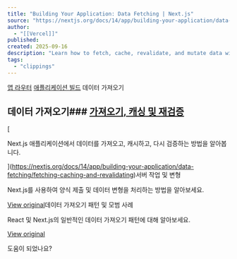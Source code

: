 ```yaml
---
title: "Building Your Application: Data Fetching | Next.js"
source: "https://nextjs.org/docs/14/app/building-your-application/data-fetching"
author:
  - "[[Vercel]]"
published:
created: 2025-09-16
description: "Learn how to fetch, cache, revalidate, and mutate data with Next.js."
tags:
  - "clippings"
---
```

[앱 라우터](https://nextjs.org/docs/14/app) [애플리케이션 빌드](https://nextjs.org/docs/14/app/building-your-application) 데이터 가져오기

## 데이터 가져오기### [가져오기, 캐싱 및 재검증](https://nextjs.org/docs/14/app/building-your-application/data-fetching/fetching-caching-and-revalidating)

[

Next.js 애플리케이션에서 데이터를 가져오고, 캐시하고, 다시 검증하는 방법을 알아봅니다.

](https://nextjs.org/docs/14/app/building-your-application/data-fetching/fetching-caching-and-revalidating)서버 작업 및 변형

Next.js를 사용하여 양식 제출 및 데이터 변형을 처리하는 방법을 알아보세요.

[View original](https://nextjs.org/docs/14/app/building-your-application/data-fetching/server-actions-and-mutations)데이터 가져오기 패턴 및 모범 사례

React 및 Next.js의 일반적인 데이터 가져오기 패턴에 대해 알아보세요.

[View original](https://nextjs.org/docs/14/app/building-your-application/data-fetching/patterns)

도움이 되었나요?